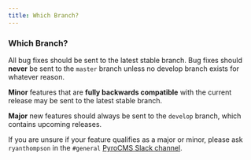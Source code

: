 ```yaml
---
title: Which Branch?  
---
```


### Which Branch?

All bug fixes should be sent to the latest stable branch. Bug fixes should **never** be sent to the `master` branch unless no develop branch exists for whatever reason.

**Minor** features that are **fully backwards compatible** with the current release may be sent to the latest stable branch.

**Major** new features should always be sent to the `develop` branch, which contains upcoming releases.

If you are unsure if your feature qualifies as a major or minor, please ask `ryanthompson` in the `#general` [PyroCMS Slack channel](https://pyrocms.slack.com/).
